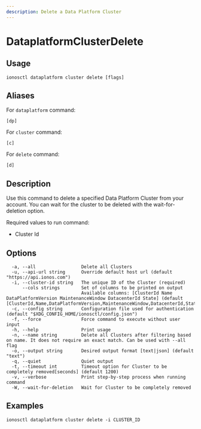 ```yaml
---
description: Delete a Data Platform Cluster
---
```


# DataplatformClusterDelete

## Usage

```text
ionosctl dataplatform cluster delete [flags]
```

## Aliases

For `dataplatform` command:

```text
[dp]
```

For `cluster` command:

```text
[c]
```

For `delete` command:

```text
[d]
```

## Description

Use this command to delete a specified Data Platform Cluster from your account. You can wait for the cluster to be deleted with the wait-for-deletion option.

Required values to run command:

* Cluster Id

## Options

```text
  -a, --all                 Delete all Clusters
  -u, --api-url string      Override default host url (default "https://api.ionos.com")
  -i, --cluster-id string   The unique ID of the Cluster (required)
      --cols strings        Set of columns to be printed on output 
                            Available columns: [ClusterId Name DataPlatformVersion MaintenanceWindow DatacenterId State] (default [ClusterId,Name,DataPlatformVersion,MaintenanceWindow,DatacenterId,State])
  -c, --config string       Configuration file used for authentication (default "$XDG_CONFIG_HOME/ionosctl/config.json")
  -f, --force               Force command to execute without user input
  -h, --help                Print usage
  -n, --name string         Delete all Clusters after filtering based on name. It does not require an exact match. Can be used with --all flag
  -o, --output string       Desired output format [text|json] (default "text")
  -q, --quiet               Quiet output
  -t, --timeout int         Timeout option for Cluster to be completely removed[seconds] (default 1200)
  -v, --verbose             Print step-by-step process when running command
  -W, --wait-for-deletion   Wait for Cluster to be completely removed
```

## Examples

```text
ionosctl dataplatform cluster delete -i CLUSTER_ID
```

